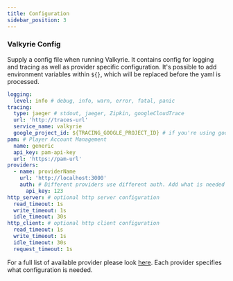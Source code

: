 ```yaml
---
title: Configuration
sidebar_position: 3
---
```


### Valkyrie Config
Supply a config file when running Valkyrie. It contains config for logging and tracing as well as provider specific configuration. It's possible to add environment variables within `${}`, which will be replaced before the yaml is processed.
```yaml
logging:
  level: info # debug, info, warn, error, fatal, panic
tracing:
  type: jaeger # stdout, jaeger, Zipkin, googleCloudTrace
  url: 'http://traces-url'
  service_name: valkyrie
  google_project_id: ${TRACING_GOOGLE_PROJECT_ID} # if you're using googleCloudTrace
pam: # Player Account Management
  name: generic
  api_key: pam-api-key
  url: 'https://pam-url'
providers:
  - name: providerName
    url: 'http://localhost:3000'
    auth: # Different providers use different auth. Add what is needed for the specific Providers
      api_key: 123
http_server: # optional http server configuration
  read_timeout: 1s
  write_timeout: 1s
  idle_timeout: 30s
http_client: # optional http client configuration
  read_timeout: 1s
  write_timeout: 1s
  idle_timeout: 30s
  request_timeout: 1s
```

For a full list of available provider please look [here](/providers). Each provider specifies what configuration is needed.
